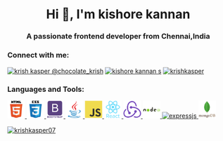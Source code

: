<h1 align="center">Hi 👋, I'm kishore kannan</h1>
<h3 align="center">A passionate frontend developer from Chennai,India</h3>

<h3 align="left">Connect with me:</h3>
<p align="left">
<a href="https://twitter.com/Chocolate_Krish" target="blank"><img align="center" src="https://raw.githubusercontent.com/rahuldkjain/github-profile-readme-generator/master/src/images/icons/Social/twitter.svg" alt="krish kasper @chocolate_krish" height="30" width="40" /></a>
<a href="https://www.linkedin.com/in/kishore-kannan17/" target="blank"><img align="center" src="https://raw.githubusercontent.com/rahuldkjain/github-profile-readme-generator/master/src/images/icons/Social/linked-in-alt.svg" alt="kishore kannan s" height="30" width="40" /></a>
<a href="https://www.instagram.com/krish_kasper/" target="blank"><img align="center" src="https://raw.githubusercontent.com/rahuldkjain/github-profile-readme-generator/master/src/images/icons/Social/instagram.svg" alt="krishkasper" height="30" width="40" /></a>
</p>

<h3 align="left">Languages and Tools:</h3>
<p align="left"> 
<a href="https://expressjs.com" target="_blank">  
<img src="https://raw.githubusercontent.com/devicons/devicon/master/icons/html5/html5-original-wordmark.svg" alt="html5" width="40" height="40"/>
</a>
<a href="https://www.w3schools.com/css/" target="_blank">
 <img src="https://raw.githubusercontent.com/devicons/devicon/master/icons/css3/css3-original-wordmark.svg" alt="css3" width="40" height="40"/> 
</a>
<a href="https://getbootstrap.com" target="_blank"> 
<img src="https://raw.githubusercontent.com/devicons/devicon/master/icons/bootstrap/bootstrap-plain-wordmark.svg" alt="bootstrap" width="40" height="40"/>
</a> 
<a href="https://www.java.com" target="_blank">
 <img src="https://raw.githubusercontent.com/devicons/devicon/master/icons/java/java-original.svg" alt="java" width="40" height="40"/> 
</a>
<a href="https://developer.mozilla.org/en-US/docs/Web/JavaScript" target="_blank"> 
<img src="https://raw.githubusercontent.com/devicons/devicon/master/icons/javascript/javascript-original.svg" alt="javascript" width="40" height="40"/> 
</a> 
<a href="https://reactjs.org/" target="_blank">
 <img src="https://raw.githubusercontent.com/devicons/devicon/master/icons/react/react-original-wordmark.svg" alt="react" width="40" height="40"/>
</a> <a href="https://redux.js.org" target="_blank"> 
<img src="https://raw.githubusercontent.com/devicons/devicon/master/icons/redux/redux-original.svg" alt="redux" width="40" height="40"/> 
</a>
</a> <a href="https://nodejs.org" target="_blank"> 
<img src="https://raw.githubusercontent.com/devicons/devicon/master/icons/nodejs/nodejs-original-wordmark.svg" alt="nodejs" width="40" height="40"/> 
</a> 
</a> 
<a href="https://expressjs.com/" target="_blank"> 
<img src="https://blog.amt.in/wp-content/uploads/2017/12/e16da876-c2fd-4eb8-ae72-4b193c534938-Edited.png" alt="expressjs" width="80" height="40"/> 
</a> 

<a href="https://www.mongodb.com/" target="_blank"> 
<img src="https://raw.githubusercontent.com/devicons/devicon/master/icons/mongodb/mongodb-original-wordmark.svg" alt="mongodb" width="40" height="40"/> 
</p>

<p><img align="center" src="https://github-readme-stats.vercel.app/api/top-langs?username=krishkasper07&show_icons=true&locale=en&layout=compact" alt="krishkasper07" /></p>

